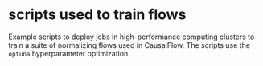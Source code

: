 # scripts used to train flows 
Example scripts to deploy jobs in high-performance computing clusters to train a suite of 
normalizing flows used in CausalFlow. The scripts use the `optuna` hyperparameter optimization. 
